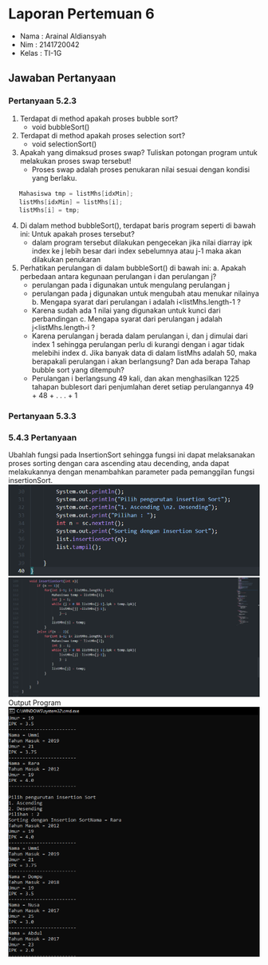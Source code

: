# Laporan Pertemuan 6

- Nama  : Arainal Aldiansyah
- Nim   : 2141720042
- Kelas : TI-1G

## Jawaban Pertanyaan
### Pertanyaan 5.2.3
1. Terdapat di method apakah proses bubble sort?
   - void bubbleSort()
2. Terdapat di method apakah proses selection sort?
   - void selectionSort()
3. Apakah yang dimaksud proses swap? Tuliskan potongan program untuk melakukan proses swap tersebut!
   - Proses swap adalah proses penukaran nilai sesuai dengan kondisi yang berlaku.
``` java
   Mahasiswa tmp = listMhs[idxMin];
   listMhs[idxMin] = listMhs[i];
   listMhs[i] = tmp;

```
4. Di dalam method bubbleSort(), terdapat baris program seperti di bawah ini: Untuk apakah proses tersebut?
   - dalam program tersebut dilakukan pengecekan jika nilai diarray ipk index ke j lebih besar dari index sebelumnya atau j-1 maka akan dilakukan penukaran
5. Perhatikan perulangan di dalam bubbleSort() di bawah ini:
    a. Apakah perbedaan antara kegunaan perulangan i dan perulangan j?
    - perulangan pada i digunakan untuk mengulang perulangan j
    - perulangan pada j digunakan untuk mengubah atau menukar nilainya
    b. Mengapa syarat dari perulangan i adalah i<listMhs.length-1 ? 
    - Karena sudah ada 1 nilai yang digunakan untuk kunci dari perbandingan
    c. Mengapa syarat dari perulangan j adalah j<listMhs.length-i ?
    - Karena perulangan j berada dalam perulangan i, dan j dimulai dari index 1 sehingga perulangan perlu di kurangi dengan i agar tidak melebihi index
    d. Jika banyak data di dalam listMhs adalah 50, maka berapakali perulangan i akan berlangsung? Dan ada berapa Tahap bubble sort yang ditempuh?
    - Perulangan i berlangsung 49 kali, dan akan menghasilkan 1225 tahapan bublesort dari penjumlahan deret setiap perulangannya 49 + 48 + . . . + 1

### Pertanyaan 5.3.3
### 5.4.3 Pertanyaan
Ubahlah fungsi pada InsertionSort sehingga fungsi ini dapat melaksanakan proses sorting dengan cara ascending atau decending, anda dapat melakukannya dengan menambahkan parameter pada pemanggilan fungsi insertionSort.
<img src ="5-1.png">
<img src ="5-2.png">
Output Program
<img src ="output.png">